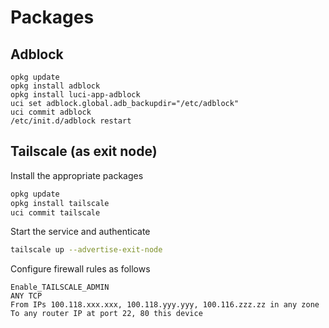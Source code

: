 
# Packages

## Adblock

```
opkg update
opkg install adblock
opkg install luci-app-adblock
uci set adblock.global.adb_backupdir="/etc/adblock"
uci commit adblock
/etc/init.d/adblock restart
```

## Tailscale (as exit node)

Install the appropriate packages

```bash
opkg update
opkg install tailscale
uci commit tailscale
```

Start the service and authenticate

```bash
tailscale up --advertise-exit-node
```

Configure firewall rules as follows

```
Enable_TAILSCALE_ADMIN
ANY TCP
From IPs 100.118.xxx.xxx, 100.118.yyy.yyy, 100.116.zzz.zz in any zone
To any router IP at port 22, 80 this device
```
